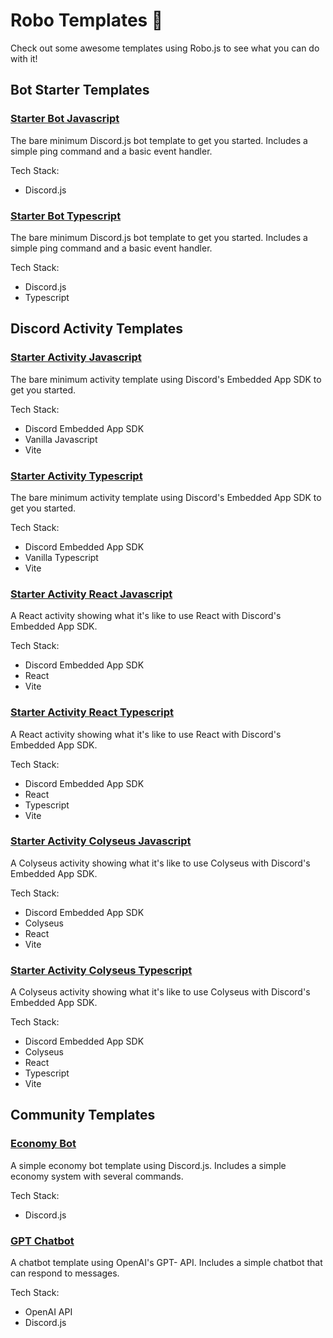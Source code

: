 # Robo Templates 🌟

Check out some awesome templates using Robo.js to see what you can do with it!

## Bot Starter Templates

### [Starter Bot Javascript](./starter-bot-javascript)

The bare minimum Discord.js bot template to get you started. Includes a simple ping command and a basic event handler.

Tech Stack:

- Discord.js

### [Starter Bot Typescript](./starter-bot-typescript)

The bare minimum Discord.js bot template to get you started. Includes a simple ping command and a basic event handler.

Tech Stack:

- Discord.js
- Typescript

## Discord Activity Templates

### [Starter Activity Javascript](./starter-activity-javascript)

The bare minimum activity template using Discord's Embedded App SDK to get you started.

Tech Stack:

- Discord Embedded App SDK
- Vanilla Javascript
- Vite

### [Starter Activity Typescript](./starter-activity-typescript)

The bare minimum activity template using Discord's Embedded App SDK to get you started.

Tech Stack:

- Discord Embedded App SDK
- Vanilla Typescript
- Vite

### [Starter Activity React Javascript](./starter-app-js-react)

A React activity showing what it's like to use React with Discord's Embedded App SDK.

Tech Stack:

- Discord Embedded App SDK
- React
- Vite

### [Starter Activity React Typescript](./starter-app-ts-react)

A React activity showing what it's like to use React with Discord's Embedded App SDK.

Tech Stack:

- Discord Embedded App SDK
- React
- Typescript
- Vite

### [Starter Activity Colyseus Javascript](./activity-js-colyseus-react)

A Colyseus activity showing what it's like to use Colyseus with Discord's Embedded App SDK.

Tech Stack:

- Discord Embedded App SDK
- Colyseus
- React
- Vite

### [Starter Activity Colyseus Typescript](./activity-ts-colyseus-react)

A Colyseus activity showing what it's like to use Colyseus with Discord's Embedded App SDK.

Tech Stack:

- Discord Embedded App SDK
- Colyseus
- React
- Typescript
- Vite

## Community Templates

### [Economy Bot](./economy-bot)

A simple economy bot template using Discord.js. Includes a simple economy system with several commands.

Tech Stack:

- Discord.js

### [GPT Chatbot](./gpt-chatbot)

A chatbot template using OpenAI's GPT- API. Includes a simple chatbot that can respond to messages.

Tech Stack:

- OpenAI API
- Discord.js
